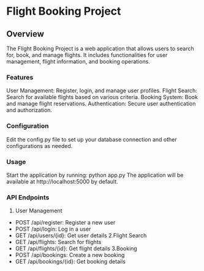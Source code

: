 # **Flight Booking Project**
## **Overview**
The Flight Booking Project is a web application that allows users to search for, book, and manage flights. It includes functionalities for user management, flight information, and booking operations.

### **Features**
User Management: Register, login, and manage user profiles.
Flight Search: Search for available flights based on various criteria.
Booking System: Book and manage flight reservations.
Authentication: Secure user authentication and authorization.

### **Configuration**
Edit the config.py file to set up your database connection and other configurations as needed.

### **Usage**
Start the application by running:
python app.py
The application will be available at http://localhost:5000 by default.

### **API Endpoints**
1. User Management
+ POST /api/register: Register a new user
+ POST /api/login: Log in a user
+ GET /api/users/{id}: Get user details
2.Flight Search
+ GET /api/flights: Search for flights
+ GET /api/flights/{id}: Get flight details
3.Booking
+ POST /api/bookings: Create a new booking
+ GET /api/bookings/{id}: Get booking details
